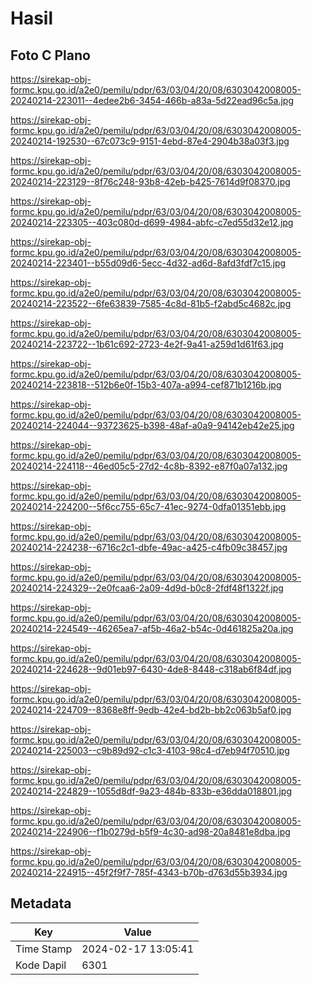 # Hasil

## Foto C Plano

https://sirekap-obj-formc.kpu.go.id/a2e0/pemilu/pdpr/63/03/04/20/08/6303042008005-20240214-223011--4edee2b6-3454-466b-a83a-5d22ead96c5a.jpg

https://sirekap-obj-formc.kpu.go.id/a2e0/pemilu/pdpr/63/03/04/20/08/6303042008005-20240214-192530--67c073c9-9151-4ebd-87e4-2904b38a03f3.jpg

https://sirekap-obj-formc.kpu.go.id/a2e0/pemilu/pdpr/63/03/04/20/08/6303042008005-20240214-223129--8f76c248-93b8-42eb-b425-7614d9f08370.jpg

https://sirekap-obj-formc.kpu.go.id/a2e0/pemilu/pdpr/63/03/04/20/08/6303042008005-20240214-223305--403c080d-d699-4984-abfc-c7ed55d32e12.jpg

https://sirekap-obj-formc.kpu.go.id/a2e0/pemilu/pdpr/63/03/04/20/08/6303042008005-20240214-223401--b55d09d6-5ecc-4d32-ad6d-8afd3fdf7c15.jpg

https://sirekap-obj-formc.kpu.go.id/a2e0/pemilu/pdpr/63/03/04/20/08/6303042008005-20240214-223522--6fe63839-7585-4c8d-81b5-f2abd5c4682c.jpg

https://sirekap-obj-formc.kpu.go.id/a2e0/pemilu/pdpr/63/03/04/20/08/6303042008005-20240214-223722--1b61c692-2723-4e2f-9a41-a259d1d61f63.jpg

https://sirekap-obj-formc.kpu.go.id/a2e0/pemilu/pdpr/63/03/04/20/08/6303042008005-20240214-223818--512b6e0f-15b3-407a-a994-cef871b1216b.jpg

https://sirekap-obj-formc.kpu.go.id/a2e0/pemilu/pdpr/63/03/04/20/08/6303042008005-20240214-224044--93723625-b398-48af-a0a9-94142eb42e25.jpg

https://sirekap-obj-formc.kpu.go.id/a2e0/pemilu/pdpr/63/03/04/20/08/6303042008005-20240214-224118--46ed05c5-27d2-4c8b-8392-e87f0a07a132.jpg

https://sirekap-obj-formc.kpu.go.id/a2e0/pemilu/pdpr/63/03/04/20/08/6303042008005-20240214-224200--5f6cc755-65c7-41ec-9274-0dfa01351ebb.jpg

https://sirekap-obj-formc.kpu.go.id/a2e0/pemilu/pdpr/63/03/04/20/08/6303042008005-20240214-224238--6716c2c1-dbfe-49ac-a425-c4fb09c38457.jpg

https://sirekap-obj-formc.kpu.go.id/a2e0/pemilu/pdpr/63/03/04/20/08/6303042008005-20240214-224329--2e0fcaa6-2a09-4d9d-b0c8-2fdf48f1322f.jpg

https://sirekap-obj-formc.kpu.go.id/a2e0/pemilu/pdpr/63/03/04/20/08/6303042008005-20240214-224549--46265ea7-af5b-46a2-b54c-0d461825a20a.jpg

https://sirekap-obj-formc.kpu.go.id/a2e0/pemilu/pdpr/63/03/04/20/08/6303042008005-20240214-224628--9d01eb97-6430-4de8-8448-c318ab6f84df.jpg

https://sirekap-obj-formc.kpu.go.id/a2e0/pemilu/pdpr/63/03/04/20/08/6303042008005-20240214-224709--8368e8ff-9edb-42e4-bd2b-bb2c063b5af0.jpg

https://sirekap-obj-formc.kpu.go.id/a2e0/pemilu/pdpr/63/03/04/20/08/6303042008005-20240214-225003--c9b89d92-c1c3-4103-98c4-d7eb94f70510.jpg

https://sirekap-obj-formc.kpu.go.id/a2e0/pemilu/pdpr/63/03/04/20/08/6303042008005-20240214-224829--1055d8df-9a23-484b-833b-e36dda018801.jpg

https://sirekap-obj-formc.kpu.go.id/a2e0/pemilu/pdpr/63/03/04/20/08/6303042008005-20240214-224906--f1b0279d-b5f9-4c30-ad98-20a8481e8dba.jpg

https://sirekap-obj-formc.kpu.go.id/a2e0/pemilu/pdpr/63/03/04/20/08/6303042008005-20240214-224915--45f2f9f7-785f-4343-b70b-d763d55b3934.jpg


## Metadata

| Key        | Value               |
| ---------- | ------------------- |
| Time Stamp | 2024-02-17 13:05:41 |
| Kode Dapil | 6301                |



